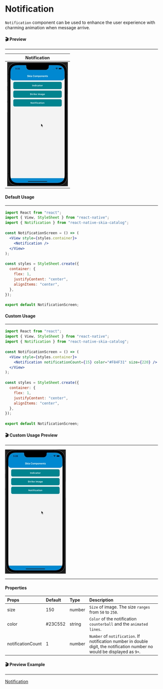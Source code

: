 # Notification

`Notification` component can be used to enhance the user experience with charming animation when message arrive.

#### 🎬 Preview

---

|                Notification                 |
| :-----------------------------------------: |
| ![alt tag](/assets/DefaultNotification.gif) |

#### Default Usage

---

```jsx
import React from "react";
import { View, StyleSheet } from "react-native";
import { Notification } from "react-native-skia-catalog";

const NotificationScreen = () => (
  <View style={styles.container}>
    <Notification />
  </View>
);

const styles = StyleSheet.create({
  container: {
    flex: 1,
    justifyContent: "center",
    alignItems: "center",
  },
});

export default NotificationScreen;
```

#### Custom Usage

---

```jsx
import React from "react";
import { View, StyleSheet } from "react-native";
import { Notification } from "react-native-skia-catalog";

const NotificationScreen = () => (
  <View style={styles.container}>
    <Notification notificationCount={15} color="#F84F31" size={220} />
  </View>
);

const styles = StyleSheet.create({
  container: {
    flex: 1,
    justifyContent: "center",
    alignItems: "center",
  },
});

export default NotificationScreen;
```

#### 🎬 Custom Usage Preview

---

![alt tag](/assets/CustomNotification.gif)

---

#### Properties

| Props             | Default | Type   | Description                                                                                                                |
| :---------------- | :------ | :----- | :------------------------------------------------------------------------------------------------------------------------- |
| size              | 150     | number | `Size` of image. The size `ranges` from `50` to `250`.                                                                     |
| color             | #23C552 | string | `Color` of the notification `counterball` and the `animated lines`.                                                        |
| notificationCount | 1       | number | `Number` of `notification`. If notification number in double digit, the notification number no would be displayed as `9+`. |

#### 🎬 Preview Example

---

[Notification](/example/src/modules/Notification/NotificationScreen.tsx)
